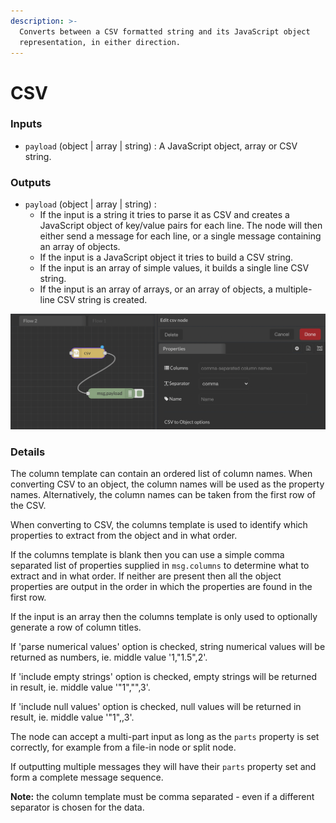 ```yaml
---
description: >-
  Converts between a CSV formatted string and its JavaScript object
  representation, in either direction.
---
```


# CSV

### Inputs

* `payload` (object | array | string) : A JavaScript object, array or CSV string.

### Outputs

* `payload` (object | array | string) :
  * If the input is a string it tries to parse it as CSV and creates a JavaScript object of key/value pairs for each line. The node will then either send a message for each line, or a single message containing an array of objects.
  * If the input is a JavaScript object it tries to build a CSV string.
  * If the input is an array of simple values, it builds a single line CSV string.
  * If the input is an array of arrays, or an array of objects, a multiple-line CSV string is created.

![](<../../../.gitbook/assets/image (24).png>)

### Details

The column template can contain an ordered list of column names. When converting CSV to an object, the column names will be used as the property names. Alternatively, the column names can be taken from the first row of the CSV.

When converting to CSV, the columns template is used to identify which properties to extract from the object and in what order.

If the columns template is blank then you can use a simple comma separated list of properties supplied in `msg.columns` to determine what to extract and in what order. If neither are present then all the object properties are output in the order in which the properties are found in the first row.

If the input is an array then the columns template is only used to optionally generate a row of column titles.

If 'parse numerical values' option is checked, string numerical values will be returned as numbers, ie. middle value '1,"1.5",2'.

If 'include empty strings' option is checked, empty strings will be returned in result, ie. middle value '"1","",3'.

If 'include null values' option is checked, null values will be returned in result, ie. middle value '"1",,3'.

The node can accept a multi-part input as long as the `parts` property is set correctly, for example from a file-in node or split node.

If outputting multiple messages they will have their `parts` property set and form a complete message sequence.

**Note:** the column template must be comma separated - even if a different separator is chosen for the data.
